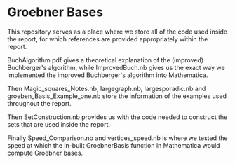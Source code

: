 # Groebner Bases
This repository serves as a place where we store all of the code used inside the report, for which references are provided appropriately within the report.

BuchAlgorithm.pdf gives a theoretical explanation of the (improved) Buchberger's algorithm, while ImprovedBuch.nb gives us the exact way we implemented the improved Buchberger's algorithm into Mathematica.

Then Magic_squares_Notes.nb, largegraph.nb, largesporadic.nb and groeben_Basis_Example_one.nb store the information of the examples used throughout the report.

Then SetConstruction.nb provides us with the code needed to construct the sets that are used inside the report.

Finally Speed_Comparison.nb and vertices_speed.nb is where we tested the speed at which the in-built GroebnerBasis function in Mathematica would compute Groebner bases.
